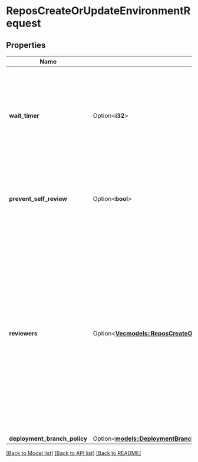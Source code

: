 # ReposCreateOrUpdateEnvironmentRequest

## Properties

Name | Type | Description | Notes
------------ | ------------- | ------------- | -------------
**wait_timer** | Option<**i32**> | The amount of time to delay a job after the job is initially triggered. The time (in minutes) must be an integer between 0 and 43,200 (30 days). | [optional]
**prevent_self_review** | Option<**bool**> | Whether or not a user who created the job is prevented from approving their own job. | [optional]
**reviewers** | Option<[**Vec<models::ReposCreateOrUpdateEnvironmentRequestReviewersInner>**](repos_create_or_update_environment_request_reviewers_inner.md)> | The people or teams that may review jobs that reference the environment. You can list up to six users or teams as reviewers. The reviewers must have at least read access to the repository. Only one of the required reviewers needs to approve the job for it to proceed. | [optional]
**deployment_branch_policy** | Option<[**models::DeploymentBranchPolicySettings**](deployment-branch-policy-settings.md)> |  | [optional]

[[Back to Model list]](../README.md#documentation-for-models) [[Back to API list]](../README.md#documentation-for-api-endpoints) [[Back to README]](../README.md)


